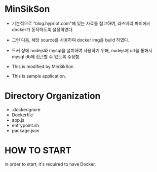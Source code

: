 MinSikSon
============================
* 기본적으로 "blog.hypriot.com"에 있는 자료를 참고하여, 라즈베리 파이에서 docker가 동작하도록 설정하였다.
* 그런 다음, 해당 source를 사용하여 docker img를 build 하였다.

* 도커 상에 nodejs와 mysql을 설치하여 사용하기 위해, nodejs에 url을 통해서 mysql db에 접근할 수 있도록 수정함.

* This is modified by MinSikSon.
* This is sample application.

# Directory Organization
* .dockerignore
* Dockerfile
* app.js
* entrypoint.sh
* package.json

# HOW TO START
In order to start, it's required to have Docker.
```

```
